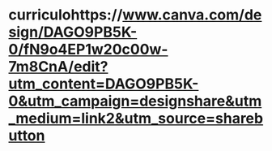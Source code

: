 # curriculohttps://www.canva.com/design/DAGO9PB5K-0/fN9o4EP1w20c00w-7m8CnA/edit?utm_content=DAGO9PB5K-0&utm_campaign=designshare&utm_medium=link2&utm_source=sharebutton
